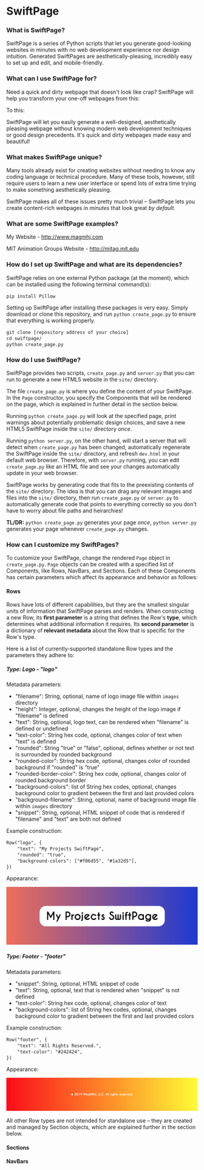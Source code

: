 # SwiftPage

### What is SwiftPage?

SwiftPage is a series of Python scripts that let you generate good-looking websites in minutes with no web development experience nor design intuition.  Generated SwiftPages are aesthetically-pleasing, incredibly easy to set up and edit, and mobile-friendly.

### What can I use SwiftPage for?

Need a quick and dirty webpage that doesn't look like crap?  SwiftPage will help you transform your one-off webpages from this:



To this:



SwiftPage will let you easily generate a well-designed, aesthetically pleasing webpage without knowing modern web development techniques or good design precedents.  It's quick and dirty webpages made easy and beautiful!

### What makes SwiftPage unique?

Many tools already exist for creating websites without needing to know any coding language or technical procedure.  Many of these tools, however, still require users to learn a new user interface or spend lots of extra time trying to make something aesthetically pleasing.

SwiftPage makes all of these issues pretty much trivial – SwiftPage lets you create content-rich webpages in *minutes* that look great *by default*.

### What are some SwiftPage examples?

My Website - http://www.magmhj.com

MIT Animation Groups Website - http://mitag.mit.edu

### How do I set up SwiftPage and what are its dependencies?

SwiftPage relies on one external Python package (at the moment), which can be installed using the following terminal command(s):

```
pip install Pillow
```

Setting up SwiftPage after installing these packages is very easy.  Simply download or clone this repository, and run `python create_page.py` to ensure that everything is working properly.

```
git clone [repository address of your choice]
cd swiftpage/
python create_page.py
```

### How do I use SwiftPage?

SwiftPage provides two scripts, `create_page.py` and `server.py` that you can run to generate a new HTML5 website in the `site/` directory.

The file `create_page.py` is where you define the content of your SwiftPage.  In the `Page` constructor, you specify the Components that will be rendered on the page, which is explained in further detail in the section below.

Running `python create_page.py` will look at the specified page, print warnings about potentially problematic design choices, and save a new HTML5 SwiftPage inside the `site/` directory *once*.

Running `python server.py`, on the other hand, will start a server that will detect when `create_page.py` has been changed, automatically regenerate the SwiftPage inside the `site/` directory, and refresh `dev.html` in your default web browser.  Therefore, with `server.py` running, you can edit `create_page.py` like an HTML file and see your changes automatically update in your web browser.

SwiftPage works by generating code that fits to the preexisting contents of the `site/` directory.  The idea is that you can drag any relevant images and files into the `site/` directory, then run `create_page.py` or `server.py` to automatically generate code that points to everything correctly so you don't have to worry about file paths and heirarchies!

**TL/DR:** `python create_page.py` generates your page *once*, `python server.py` generates your page whenever `create_page.py` changes.

### How can I customize my SwiftPages?

To customize your SwiftPage, change the rendered `Page` object in `create_page.py`.  `Page` objects can be created with a specified list of Components, like Rows, NavBars, and Sections.  Each of these Components has certain parameters which affect its appearance and behavior as follows:

#### Rows

Rows have lots of different capabilities, but they are the smallest singular units of information that SwiftPage parses and renders.  When constructing a new Row, its **first parameter** is a string that defines the Row's **type**, which determines what additional information it requires.  Its **second parameter** is a dictionary of **relevant metadata** about the Row that is specific for the Row's type.

Here is a list of currently-supported standalone Row types and the parameters they adhere to:



##### Type: Logo - "logo"

Metadata parameters:

- "filename": String, optional, name of logo image file within `images` directory
- "height": Integer, optional, changes the height of the logo image if "filename" is defined
- "text": String, optional, logo text, can be rendered when "filename" is defined or undefined
- "text-color": String hex code, optional, changes color of text when "text" is defined
- "rounded": String "true" or "false", optional, defines whether or not text is surrounded by rounded background
- "rounded-color": String hex code, optional, changes color of rounded background if "rounded" is "true"
- "rounded-border-color": String hex code, optional, changes color of rounded background border
- "background-colors": list of String hex codes, optional, changes background color to gradient between the first and last provided colors
- "background-filename": String, optional, name of background image file within `images` directory
- "snippet": String, optional, HTML snippet of code that is rendered if "filename" and "text" are both not defined

Example construction:

```
Row("logo", {
    "text": "My Projects SwiftPage",
    "rounded": "true",
    "background-colors": ["#f06d55", "#1a32d5"],
})
```

Appearance:

![row_header](readme_resources/row_header.png)



##### Type: Footer - "footer"

Metadata parameters:

- "snippet": String, optional, HTML snippet of code
- "text": String, optional, text that is rendered when "snippet" is not defined
- "text-color": String hex code, optional, changes color of text
- "background-colors": list of String hex codes, optional, changes background color to gradient between the first and last provided colors

Example construction:

```
Row("footer", {
    "text": "All Rights Reserved.",
    "text-color": "#242424",
})
```

Appearance:

![row_header](readme_resources/row_footer.png)



All other Row types are not intended for standalone use – they are created and managed by Section objects, which are explained further in the section below.

#### Sections



#### NavBars